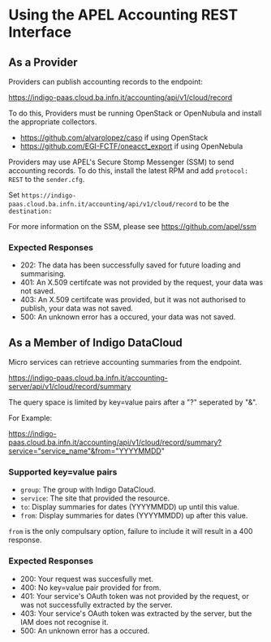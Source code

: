 # Using the APEL Accounting REST Interface

## As a Provider

Providers can publish accounting records to the endpoint:

https://indigo-paas.cloud.ba.infn.it/accounting/api/v1/cloud/record

To do this, Providers must be running OpenStack or OpenNubula and install the appropriate collectors.

* https://github.com/alvarolopez/caso if using OpenStack
* https://github.com/EGI-FCTF/oneacct_export if using OpenNebula

Providers may use APEL's Secure Stomp Messenger (SSM) to send accounting records. To do this, install the latest RPM and add `protocol: REST` to the `sender.cfg`.

Set `https://indigo-paas.cloud.ba.infn.it/accounting/api/v1/cloud/record` to be the `destination:`

For more information on the SSM, please see https://github.com/apel/ssm


### Expected Responses
* 202: The data has been successfully saved for future loading and summarising.
* 401: An X.509 certifcate was not provided by the request, your data was not saved.
* 403: An X.509 certifcate was provided, but it was not authorised to publish, your data was not saved.
* 500: An unknown error has a occured, your data was not saved.

## As a Member of Indigo DataCloud

Micro services can retrieve accounting summaries from the endpoint.

https://indigo-paas.cloud.ba.infn.it/accounting-server/api/v1/cloud/record/summary

The query space is limited by key=value pairs after a "?" seperated by "&".

For Example:

https://indigo-paas.cloud.ba.infn.it/accounting/api/v1/cloud/record/summary?service="service_name"&from="YYYYMMDD"

### Supported key=value pairs

* `group`: The group with Indigo DataCloud.
* `service`: The site that provided the resource.
* `to`: Display summaries for dates (YYYYMMDD) up until this value.
* `from`: Display summaries for dates (YYYYMMDD) up after this value.

`from` is the only compulsary option, failure to include it will result in a 400 response.

### Expected Responses
* 200: Your request was succesfully met.
* 400: No key=value pair provided for from.
* 401: Your service's OAuth token was not provided by the request, or was not successfully extracted by the server.
* 403: Your service's OAuth token was extracted by the server, but the IAM does not recognise it. 
* 500: An unknown error has a occured.
